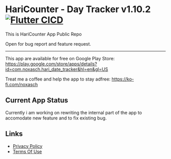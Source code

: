 # HariCounter - Day Tracker v1.10.2 [![Flutter CICD](https://github.com/noxasch/date_tracker/actions/workflows/integrates.yaml/badge.svg?branch=android-stable)](https://github.com/noxasch/date_tracker/actions/workflows/integrates.yaml)
This is HariCounter App Public Repo 

Open for bug report and feature request.

---

This app are available for free on Google Play Store:
https://play.google.com/store/apps/details?id=com.noxasch.hari_date_tracker&hl=en&gl=US


Treat me a coffee and help the app to stay adfree: https://ko-fi.com/noxasch

## Current App Status

Currently i am working on rewriting the internal part of the app to accomodate new feature and to fix existing bug.

## Links

- [Privacy Policy](https://github.com/noxasch/hari_counter/blob/master/privacy-policy.md)
- [Terms Of Use](https://github.com/noxasch/hari_counter/blob/master/terms-of-use.md)
